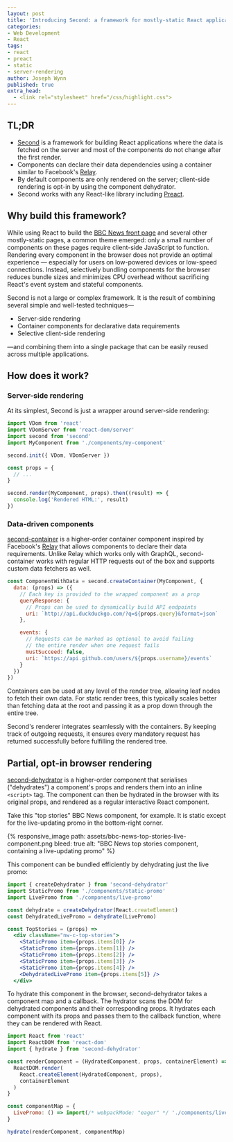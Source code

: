 ```yaml
---
layout: post
title: 'Introducing Second: a framework for mostly-static React applications'
categories:
- Web Development
- React
tags:
- react
- preact
- static
- server-rendering
author: Joseph Wynn
published: true
extra_head:
  - <link rel="stylesheet" href="/css/highlight.css">
---
```


## TL;DR

- [Second](https://github.com/wildlyinaccurate/second) is a framework for building React applications where the data is fetched on the server and most of the components do not change after the first render.
- Components can declare their data dependencies using a container similar to Facebook's [Relay](https://facebook.github.io/relay/).
- By default components are only rendered on the server; client-side rendering is opt-in by using the component dehydrator.
- Second works with any React-like library including [Preact](https://preactjs.com/).

## Why build this framework?

While using React to build the [BBC News front page](/introducing-a-faster-bbc-news-front-page/) and several other mostly-static pages, a common theme emerged: only a small number of components on these pages require client-side JavaScript to function. Rendering every component in the browser does not provide an optimal experience — especially for users on low-powered devices or low-speed connections. Instead, selectively bundling components for the browser reduces bundle sizes and minimizes CPU overhead without sacrificing React's event system and stateful components.

Second is not a large or complex framework. It is the result of combining several simple and well-tested techniques—

- Server-side rendering
- Container components for declarative data requirements
- Selective client-side rendering

—and combining them into a single package that can be easily reused across multiple applications.<!--more-->

## How does it work?

### Server-side rendering

At its simplest, Second is just a wrapper around server-side rendering:

```js
import VDom from 'react'
import VDomServer from 'react-dom/server'
import second from 'second'
import MyComponent from './components/my-component'

second.init({ VDom, VDomServer })

const props = {
  // ...
}

second.render(MyComponent, props).then((result) => {
  console.log('Rendered HTML:', result)
})
```

### Data-driven components

[second-container](https://github.com/wildlyinaccurate/second/tree/master/packages/second-container) is a higher-order container component inspired by Facebook's [Relay](https://facebook.github.io/relay/) that allows components to declare their data requirements. Unlike Relay which works only with GraphQL, second-container works with regular HTTP requests out of the box and supports custom data fetchers as well.

```js
const ComponentWithData = second.createContainer(MyComponent, {
  data: (props) => ({
    // Each key is provided to the wrapped component as a prop
    queryResponse: {
      // Props can be used to dynamically build API endpoints
      uri: `http://api.duckduckgo.com/?q=${props.query}&format=json`
    },

    events: {
      // Requests can be marked as optional to avoid failing
      // the entire render when one request fails
      mustSucceed: false,
      uri: `https://api.github.com/users/${props.username}/events`
    }
  })
})
```

Containers can be used at any level of the render tree, allowing leaf nodes to fetch their own data. For static render trees, this typically scales better than fetching data at the root and passing it as a prop down through the entire tree.

Second's renderer integrates seamlessly with the containers. By keeping track of outgoing requests, it ensures every mandatory request has returned successfully before fulfilling the rendered tree.

## Partial, opt-in browser rendering

[second-dehydrator](https://github.com/wildlyinaccurate/second/tree/master/packages/second-dehydrator) is a higher-order component that serialises ("dehydrates") a component's props and renders them into an inline `<script>` tag. The component can then be hydrated in the browser with its original props, and rendered as a regular interactive React component.

Take this "top stories" BBC News component, for example. It is static except for the live-updating promo in the bottom-right corner.

{% responsive_image path: assets/bbc-news-top-stories-live-component.png bleed: true alt: "BBC News top stories component, containing a live-updating promo" %}

This component can be bundled efficiently by dehydrating just the live promo:

```jsx
import { createDehydrator } from 'second-dehydrator'
import StaticPromo from './components/static-promo'
import LivePromo from './components/live-promo'

const dehydrate = createDehydrator(React.createElement)
const DehydratedLivePromo = dehydrate(LivePromo)

const TopStories = (props) =>
  <div className="nw-c-top-stories">
    <StaticPromo item={props.items[0]} />
    <StaticPromo item={props.items[1]} />
    <StaticPromo item={props.items[2]} />
    <StaticPromo item={props.items[3]} />
    <StaticPromo item={props.items[4]} />
    <DehydratedLivePromo item={props.items[5]} />
  </div>
```

To hydrate this component in the browser, second-dehydrator takes a component map and a callback. The hydrator scans the DOM for dehydrated components and their corresponding props. It hydrates each component with its props and passes them to the callback function, where they can be rendered with React.

```js
import React from 'react'
import ReactDOM from 'react-dom'
import { hydrate } from 'second-dehydrator'

const renderComponent = (HydratedComponent, props, containerElement) => {
  ReactDOM.render(
    React.createElement(HydratedComponent, props),
    containerElement
  )
}

const componentMap = {
  LivePromo: () => import(/* webpackMode: "eager" */ './components/live-promo')
}

hydrate(renderComponent, componentMap)
```

